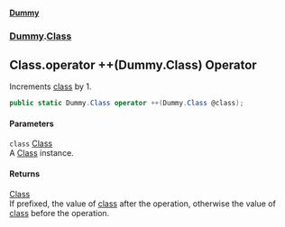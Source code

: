 #### [Dummy](./Home.md 'Home')
### [Dummy](./Dummy.md 'Dummy').[Class](./Dummy-Class.md 'Dummy.Class')
## Class.operator ++(Dummy.Class) Operator
Increments [class](#Dummy-Class-op_Increment(Dummy-Class)-class 'Dummy.Class.op_Increment(Dummy.Class).class') by 1.  
```csharp
public static Dummy.Class operator ++(Dummy.Class @class);
```
#### Parameters
<a name='Dummy-Class-op_Increment(Dummy-Class)-class'></a>
`class` [Class](./Dummy-Class.md 'Dummy.Class')  
A [Class](./Dummy-Class.md 'Dummy.Class') instance.  
  
#### Returns
[Class](./Dummy-Class.md 'Dummy.Class')  
If prefixed, the value of [class](#Dummy-Class-op_Increment(Dummy-Class)-class 'Dummy.Class.op_Increment(Dummy.Class).class') after the operation, otherwise the value of [class](#Dummy-Class-op_Increment(Dummy-Class)-class 'Dummy.Class.op_Increment(Dummy.Class).class') before the operation.  
